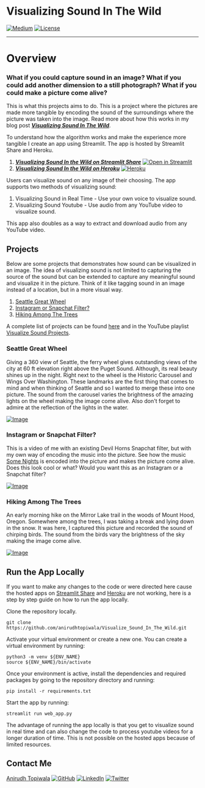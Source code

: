# Visualizing Sound In The Wild

[![Medium](https://img.shields.io/badge/Medium-12100E?style=for-the-badge&logo=medium&logoColor=white)](https://medium.com/@topiwala.anirudh/visualizing-sound-in-the-wild-b500657b0d85)
[![License](https://img.shields.io/badge/License-Apache_2.0-blue.svg)](https://opensource.org/licenses/Apache-2.0)

---
# Overview

### What if you could capture sound in an image? What if you could add another dimension to a still photograph? What if you could make a picture come alive?

This is what this projects aims to do. This is a project where the pictures are made more tangible by encoding the sound of the surroundings where the picture was taken into the image. Read more about how this works in my blog post **[*Visualizing Sound In The Wild*](https://medium.com/@topiwala.anirudh/visualizing-sound-in-the-wild-b500657b0d85)**.

To understand how the algorithm works and make the experience more tangible I create an app using Streamlit. The app is hosted by Streamlit Share and Heroku.
1. **[*Visualizing Sound In the Wild on Streamlit Share*](https://share.streamlit.io/anirudhtopiwala/visualize_sound_webapp/main/web_app.py)**  [![Open in Streamlit](https://static.streamlit.io/badges/streamlit_badge_black_white.svg)](https://share.streamlit.io/anirudhtopiwala/visualize_sound_webapp/main/web_app.py)
2. **[*Visualizing Sound In the Wild on Heroku*](https://visualize-sound.herokuapp.com/)**  [![Heroku](https://img.shields.io/badge/heroku-%23430098.svg?style=for-the-badge&logo=heroku&logoColor=white)](https://visualize-sound.herokuapp.com/)


Users can visualize sound on any image of their choosing. The app supports two methods of visualizing sound:
1. Visualizing Sound in Real Time - Use your own voice to visualize sound.
2. Visualizing Sound Youtube - Use audio from any YouTube video to visualize sound.

This app also doubles as a way to extract and download audio from any YouTube video.

## Projects
Below are some projects that demonstrates how sound can be visualized in an image. The idea of visualizing sound is not limited to capturing the source of the sound but can be extended to capture any meaningful sound and visualize it in the picture. Think of it like tagging sound in an image instead of a location, but in a more visual way.

1. [Seattle Great Wheel](https://github.com/anirudhtopiwala/Visualize_Sound_In_The_Wild#Seattle-Great-Wheel)
2. [Instagram or Snapchat Filter?](https://github.com/anirudhtopiwala/Visualize_Sound_In_The_Wild#Instagram-or-Snapchat-Filter)
3. [Hiking Among The Trees](https://github.com/anirudhtopiwala/Visualize_Sound_In_The_Wild#Hiking-Among-The-Trees)

A complete list of projects can be found [here](https://github.com/anirudhtopiwala/Visualize_Sound_In_The_Wild/blob/main/projects/PROJECTS.md#Visualizing-Sound-In-The-Wild) and in the YouTube playlist [Visualize Sound Projects](https://youtube.com/playlist?list=PLwL956DTEkdkA0pt-GFHNQqifHVksmZjY).

### Seattle Great Wheel
Giving a 360 view of Seattle, the ferry wheel gives outstanding views of the city at 60 ft elevation right above the Puget Sound. Although, its real beauty shines up in the night. Right next to the wheel is the Historic Carousel and Wings Over Washington. These landmarks are the first thing that comes to mind and when thinking of Seattle and so I wanted to merge these into one picture. The sound from the carousel varies the brightness of the amazing lights on the wheel making the image come alive. Also don't forget to admire at the reflection of the lights in the water.

[![Image](https://img.youtube.com/vi/kIUXiqmtZqg/0.jpg)](https://www.youtube.com/watch?v=kIUXiqmtZqg)

### Instagram or Snapchat Filter?
This is a video of me with an existing Devil Horns Snapchat filter, but with my own way of encoding the music into the picture. See how the music [Some Nights](https://www.youtube.com/watch?v=qQkBeOisNM0) is encoded into the picture and makes the picture come alive. Does this look cool or what?  Would you want this as an Instagram or a Snapchat filter?

[![Image](https://img.youtube.com/vi/nDn1x1KHtOQ/0.jpg)](https://www.youtube.com/watch?v=nDn1x1KHtOQ)

### Hiking Among The Trees
An early morning hike on the Mirror Lake trail in the woods of Mount Hood, Oregon. Somewhere among the trees, I was taking a break and lying down in the snow. It was here, I captured this picture and recorded the sound of chirping birds. The sound from the birds vary the brightness of the sky making the image come alive.

[![Image](https://img.youtube.com/vi/XUllsgl0diw/0.jpg)](https://www.youtube.com/watch?v=XUllsgl0diw)

## Run the App Locally
If you want to make any changes to the code or were directed here cause the hosted apps on [Streamlit Share](https://share.streamlit.io/anirudhtopiwala/visualize_sound_webapp/main/web_app.py) and [Heroku](https://visualize-sound.herokuapp.com) are not working, here is a step by step guide on how to run the app locally.

Clone the repository locally.
```
git clone https://github.com/anirudhtopiwala/Visualize_Sound_In_The_Wild.git
```
Activate your virtual environment or create a new one. You can create a virtual environment by running:
```
python3 -m venv ${ENV_NAME}
source ${ENV_NAME}/bin/activate
```

Once your environment is active, install the dependencies and required packages by going to the repository directory and running:
```
pip install -r requirements.txt
```
Start the app by running:
```
streamlit run web_app.py
```

The advantage of running the app locally is that you get to visualize sound in real time and can also change the code to process youtube videos for a longer duration of time. This is not possible on the hosted apps because of limited resources.


## Contact Me
[Anirudh Topiwala](https://anirudhtopiwala.com/) [![GitHub](https://img.shields.io/badge/github-%23121011.svg?style=for-the-badge&logo=github&logoColor=white)](https://github.com/anirudhtopiwala/) [![LinkedIn](https://img.shields.io/badge/linkedin-%230077B5.svg?style=for-the-badge&logo=linkedin&logoColor=white)](https://www.linkedin.com/in/anirudhtopiwala/) [![Twitter](https://img.shields.io/badge/<handle>-%231DA1F2.svg?style=for-the-badge&logo=Twitter&logoColor=white)](https://twitter.com/TopiwalaAnirudh)

